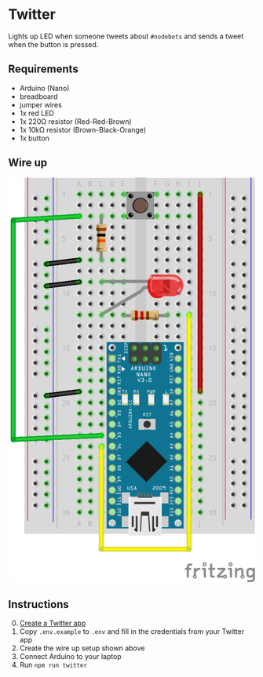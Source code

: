 # Twitter

Lights up LED when someone tweets about `#nodebots` and sends a tweet when the button is pressed.

## Requirements

- Arduino (Nano)
- breadboard
- jumper wires
- 1x red LED 
- 1x 220Ω resistor (Red-Red-Brown)
- 1x 10kΩ resistor (Brown-Black-Orange)
- 1x button

## Wire up

![](../nano-button-led_bb.png)

## Instructions

0. [Create a Twitter app](https://apps.twitter.com/)
1. Copy `.env.example` to `.env` and fill in the credentials from your Twitter app
2. Create the wire up setup shown above
3. Connect Arduino to your laptop
4. Run `npm run twitter`